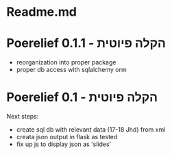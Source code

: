 # Readme.md
# Poerelief 0.1.1 - הקלה פיוטית
- reorganization  into proper package
- proper db access with sqlalchemy orm

# Poerelief 0.1 - הקלה פיוטית

Next steps:

- create sql db with relevant data (17-18 Jhd) from xml
- creata json output in flask as tested
- fix up js to display json as 'slides'
